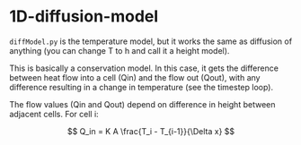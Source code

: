 # 1D-diffusion-model

````diffModel.py```` is the temperature model, but it works the same as diffusion of anything (you can change T to h and call it a height model). 

This is basically a conservation model. In this case, it gets the difference between heat flow into a cell (Qin) and the flow out (Qout), with any difference resulting in a change in temperature (see the timestep loop). 

The flow values (Qin and Qout) depend on difference in height between adjacent cells. For cell i:

$$ Q_in = K A \frac{T_i - T_{i-1}}{\Delta x}  $$
